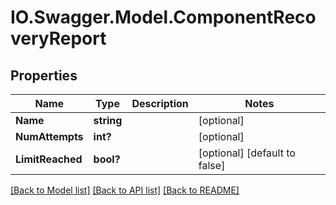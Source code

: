 # IO.Swagger.Model.ComponentRecoveryReport
## Properties

Name | Type | Description | Notes
------------ | ------------- | ------------- | -------------
**Name** | **string** |  | [optional] 
**NumAttempts** | **int?** |  | [optional] 
**LimitReached** | **bool?** |  | [optional] [default to false]

[[Back to Model list]](../README.md#documentation-for-models) [[Back to API list]](../README.md#documentation-for-api-endpoints) [[Back to README]](../README.md)

